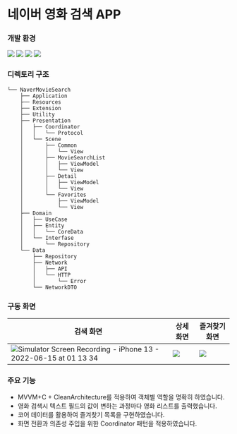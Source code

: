 # 네이버 영화 검색 APP

### 개발 환경
![](https://img.shields.io/badge/Xcode-13.3-blue) ![](https://img.shields.io/badge/Swift-5.6-orange) ![](https://img.shields.io/badge/RxSwift-6.5.0-red) ![](https://img.shields.io/badge/SPM-0.6.0-red)

### 디렉토리 구조
```
└── NaverMovieSearch
    ├── Application
    ├── Resources
    ├── Extension
    ├── Utility
    ├── Presentation
    │   ├── Coordinator
    │   │   └── Protocol
    │   └── Scene
    │       ├── Common
    │       │   └── View
    │       ├── MovieSearchList
    │       │   ├── ViewModel
    │       │   └── View
    │       ├── Detail
    │       │   ├── ViewModel
    │       │   └── View
    │       └── Favorites
    │           ├── ViewModel
    │           └── View
    ├── Domain
    │   ├── UseCase
    │   ├── Entity
    │   │   └── CoreData
    │   └── Interfase
    │       └── Repository
    └── Data
        ├── Repository
        ├── Network
        │   ├── API
        │   └── HTTP
        │       └── Error
        └── NetworkDTO
```

### 구동 화면
|검색 화면|상세 화면|즐겨찾기 화면|
|---|---|---|
|![Simulator Screen Recording - iPhone 13 - 2022-06-15 at 01 13 34](https://user-images.githubusercontent.com/98801129/173625686-5a0ea7bf-530c-4a14-ba3c-b1c57906edd1.gif)|![](https://i.imgur.com/NOcB9zI.gif)|![](https://i.imgur.com/C1FCbHq.gif)

### 주요 기능
+ MVVM+C + CleanArchitecture를 적용하여 객체별 역할을 명확히 하였습니다.
+ 영화 검색시 텍스트 필드의 값이 변하는 과정마다 영화 리스트를 출력했습니다.
+ 코어 데이터를 활용하여 즐겨찾기 목록을 구현하였습니다.
+ 화면 전환과 의존성 주입을 위한 Coordinator 패턴을 적용하였습니다.
